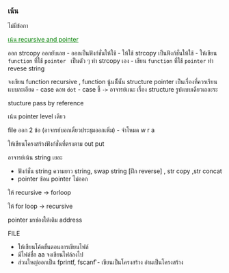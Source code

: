 ### เน้น

ไม่มีข้อกา

<span style="color:green"><u>เน้น recursive and pointer</u></span>

ออก strcopy ออกยับเลย 
    - ออกเป็นฟังก์ชั่นให้ใช้
    - ให้ใช้ strcopy เป็นฟังก์ชั่นให้ใช้
    - ให้เขียน `function` ที่ใช้ `pointer ` เป็นตัว ๆ ทำ strcopy เอง
    - เขียน `function` ที่ใช้ `pointer` ทำ revese string

จงเขียน function recursive , function นู้นนีั้นั้น
structure pointer เป็นเรื่องที่ควรเรียนเเบบละเอียด
    - case ดอท `dot`
    - case ชี้ `->`
อาจารย์เเนะ เรื่อง structure รูปเเบบเดียวเถอะระ

stucture pass by reference

เน้น pointer level เดียว

file ออก 2 ข้อ (อาจารย์บอกเดี๋ยวประชุมออกเพิ่ม)
    - จำโหมด w r a

ให้เขียนโครงสร้างฟังก์ชั่นที่ตรงตาม out put

อาจารย์เน้น string เยอะ
- ฟังก์ชั่น string ความยาว string, swap string [ฝึก reverse] , str copy ,str concat
- pointer ซ้อน pointer ไม่ออก

ให้ recursive -> forloop

ให้ for loop -> recursive

pointer มรช่องให้เติม address

FILE 
- ให้เขียนโค้ดขั้นตอนการเขียนไฟล์
- มีไฟล์ชื่อ aa จงเขียนไฟล์ลงไป 
- ส่วนใหญ่ออกเป็น fprintf, fscanf
ิ- เขียนเป็นโครงสร้าง อ่านเป็นโครงสร้าง 
